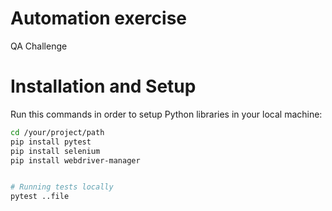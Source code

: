 # Automation exercise

QA Challenge

# Installation and Setup

Run this commands in order to setup Python libraries in your local machine:

```bash
cd /your/project/path
pip install pytest
pip install selenium
pip install webdriver-manager


# Running tests locally
pytest ..file

